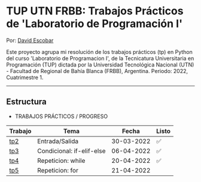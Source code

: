 # TUP UTN FRBB: Trabajos Prácticos de 'Laboratorio de Programación I'

Por: [David Escobar](https://www.linkedin.com/in/davidescobar-iq/)

Este proyecto agrupa mi resolución de los trabajos prácticos (tp) en Python del curso 'Laboratorio de Programacion I', de la Tecnicatura Universitaria en Programación (TUP) dictada por la Universidad Tecnológica Nacional (UTN) - Facultad de Regional de Bahía Blanca (FRBB), Argentina. Periodo: 2022, Cuatrimestre 1.

---

## Estructura

* TRABAJOS PRÁCTICOS / PROGRESO

| Trabajo | Tema | Fecha | Listo |
|--- |--- |--- |--- |
|[tp2](/trabajos/tp2/)|Entrada/Salida|30-03-2022| :white_check_mark:|  
|[tp3](/trabajos/tp3/)|Condicional: if-elif-else|06-04-2022|:white_check_mark:| 
|[tp4](/trabajos/tp4/)|Repeticion: while|20-04-2022|:white_check_mark:| 
|[tp5](/trabajos/tp5/)|Repeticion: for|21-04-2022|         | 